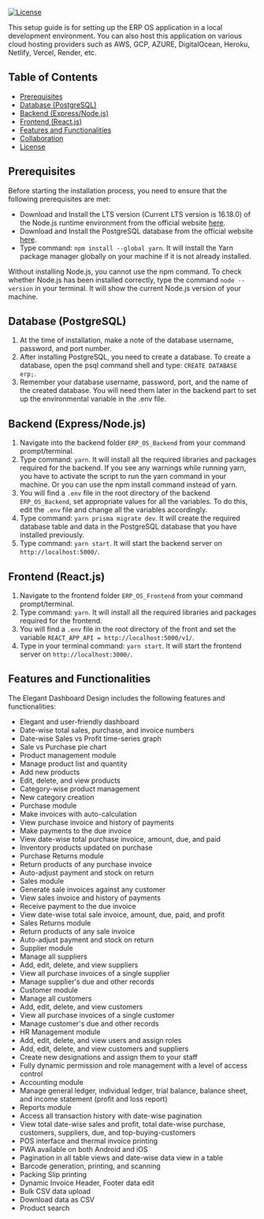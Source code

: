 

[![License](https://img.shields.io/github/license/username/erp-os.svg?style=flat-square)](https://github.com/username/erp-os/blob/master/LICENSE)

This setup guide is for setting up the ERP OS application in a local development environment. You can also host this application on various cloud hosting providers such as AWS, GCP, AZURE, DigitalOcean, Heroku, Netlify, Vercel, Render, etc.

## Table of Contents

- [Prerequisites](#prerequisites)
- [Database (PostgreSQL)](#database-postgresql)
- [Backend (Express/Node.js)](#backend-expressnodejs)
- [Frontend (React.js)](#frontend-reactjs)
- [Features and Functionalities](#Features-and-Functionalities)
- [Collaboration](#collaboration)
- [License](#license)

## Prerequisites

Before starting the installation process, you need to ensure that the following prerequisites are met:

- Download and Install the LTS version (Current LTS version is 16.18.0) of the Node.js runtime environment from the official website [here](https://nodejs.org/en/download/).
- Download and Install the PostgreSQL database from the official website [here](https://www.postgresql.org/download/).
- Type command: `npm install --global yarn`. It will install the Yarn package manager globally on your machine if it is not already installed.

Without installing Node.js, you cannot use the npm command. To check whether Node.js has been installed correctly, type the command `node --version` in your terminal. It will show the current Node.js version of your machine.

## Database (PostgreSQL)

1. At the time of installation, make a note of the database username, password, and port number.
2. After installing PostgreSQL, you need to create a database. To create a database, open the psql command shell and type: `CREATE DATABASE erp;`.
3. Remember your database username, password, port, and the name of the created database. You will need them later in the backend part to set up the environmental variable in the .env file.

## Backend (Express/Node.js)

1. Navigate into the backend folder `ERP_OS_Backend` from your command prompt/terminal.
2. Type command: `yarn`. It will install all the required libraries and packages required for the backend. If you see any warnings while running yarn, you have to activate the script to run the yarn command in your machine. Or you can use the npm install command instead of yarn.
3. You will find a `.env` file in the root directory of the backend `ERP_OS_Backend`, set appropriate values for all the variables. To do this, edit the `.env` file and change all the variables accordingly.
4. Type command: `yarn prisma migrate dev`. It will create the required database table and data in the PostgreSQL database that you have installed previously.
5. Type command: `yarn start`. It will start the backend server on `http://localhost:5000/`.

## Frontend (React.js)

1. Navigate to the frontend folder `ERP_OS_Frontend` from your command prompt/terminal.
2. Type command: `yarn`. It will install all the required libraries and packages required for the frontend.
3. You will find a `.env` file in the root directory of the front and set the variable `REACT_APP_API = http://localhost:5000/v1/`.
4. Type in your terminal command: `yarn start`. It will start the frontend server on `http://localhost:3000/`.

## Features and Functionalities

The Elegant Dashboard Design includes the following features and functionalities:

- Elegant and user-friendly dashboard
- Date-wise total sales, purchase, and invoice numbers
- Date-wise Sales vs Profit time-series graph
- Sale vs Purchase pie chart
- Product management module
- Manage product list and quantity
- Add new products
- Edit, delete, and view products
- Category-wise product management
- New category creation
- Purchase module
- Make invoices with auto-calculation
- View purchase invoice and history of payments
- Make payments to the due invoice
- View date-wise total purchase invoice, amount, due, and paid
- Inventory products updated on purchase
- Purchase Returns module
- Return products of any purchase invoice
- Auto-adjust payment and stock on return
- Sales module
- Generate sale invoices against any customer
- View sales invoice and history of payments
- Receive payment to the due invoice
- View date-wise total sale invoice, amount, due, paid, and profit
- Sales Returns module
- Return products of any sale invoice
- Auto-adjust payment and stock on return
- Supplier module
- Manage all suppliers
- Add, edit, delete, and view suppliers
- View all purchase invoices of a single supplier
- Manage supplier's due and other records
- Customer module
- Manage all customers
- Add, edit, delete, and view customers
- View all purchase invoices of a single customer
- Manage customer's due and other records
- HR Management module
- Add, edit, delete, and view users and assign roles
- Add, edit, delete, and view customers and suppliers
- Create new designations and assign them to your staff
- Fully dynamic permission and role management with a level of access control
- Accounting module
- Manage general ledger, individual ledger, trial balance, balance sheet, and income statement (profit and loss report)
- Reports module
- Access all transaction history with date-wise pagination
- View total date-wise sales and profit, total date-wise purchase, customers, suppliers, due, and top-buying-customers
- POS interface and thermal invoice printing
- PWA available on both Android and iOS
- Pagination in all table views and date-wise data view in a table
- Barcode generation, printing, and scanning
- Packing Slip printing
- Dynamic Invoice Header, Footer data edit
- Bulk CSV data upload
- Download data as CSV
- Product search

